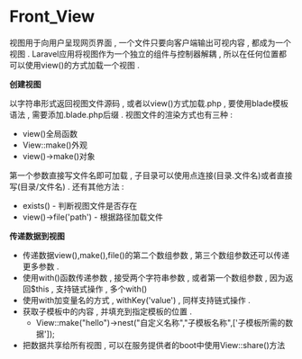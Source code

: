 # Front\_View

视图用于向用户呈现网页界面 , 一个文件只要向客户端输出可视内容 , 都成为一个视图 . Laravel应用将视图作为一个独立的组件与控制器解耦 , 所以在任何位置都可以使用view\(\)的方式加载一个视图 .

**创建视图**

以字符串形式返回视图文件源码 , 或者以view\(\)方式加载.php , 要使用blade模板语法 , 需要添加.blade.php后缀 . 视图文件的渲染方式也有三种 :

* view\(\)全局函数
* View::make\(\)外观
* view\(\)-&gt;make\(\)对象

第一个参数直接写文件名即可加载 , 子目录可以使用点连接\(目录.文件名\)或者直接写\(目录/文件名\) . 还有其他方法 :

* exists\(\) - 判断视图文件是否存在
* view\(\)-&gt;file\('path'\) - 根据路径加载文件

**传递数据到视图**

* 传递数据view\(\),make\(\),file\(\)的第二个数组参数 , 第三个数组参数还可以传递更多参数 . 
* 使用with\(\)函数传递参数 , 接受两个字符串参数 , 或者第一个数组参数 , 因为返回$this , 支持链式操作 , 多个with\(\)
* 使用with加变量名的方式 , withKey\('value'\) , 同样支持链式操作 . 
* 获取子模板中的内容 , 并填充到指定模板的位置 . 
  * View::make\("hello"\)-&gt;nest\("自定义名称","子模板名称",\['子模板所需的数据'\]\);
* 把数据共享给所有视图 , 可以在服务提供者的boot中使用View::share\(\)方法





